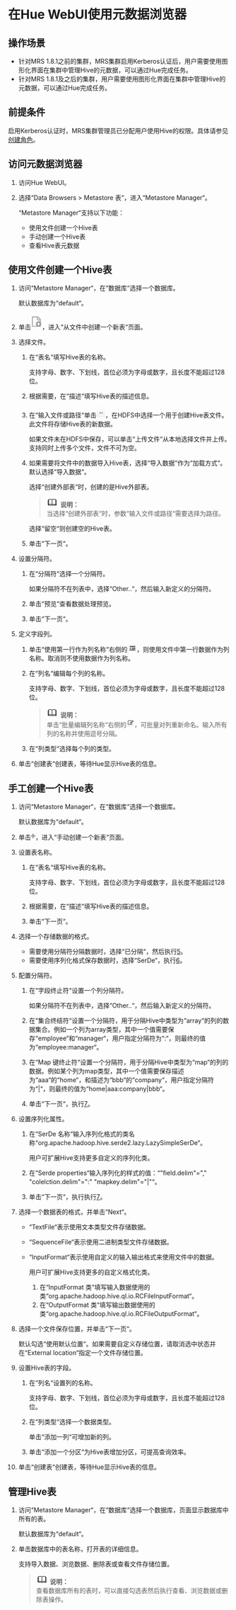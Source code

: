 # 在Hue WebUI使用元数据浏览器<a name="ZH-CN_TOPIC_0050661080"></a>

## 操作场景<a name="zh-cn_topic_0050240812_section55522669185624"></a>

-   针对MRS 1.8.1之前的集群，MRS集群启用Kerberos认证后，用户需要使用图形化界面在集群中管理Hive的元数据，可以通过Hue完成任务。
-   针对MRS 1.8.1及之后的集群，用户需要使用图形化界面在集群中管理Hive的元数据，可以通过Hue完成任务。

## 前提条件<a name="zh-cn_topic_0050240812_section16114624192542"></a>

启用Kerberos认证时，MRS集群管理员已分配用户使用Hive的权限。具体请参见[创建角色](创建角色-安全.md)。

## 访问元数据浏览器<a name="section2565199014569"></a>

1.  访问Hue WebUI。
2.  选择“Data Browsers  \>  Metastore 表“，进入“Metastore Manager“。

    “Metastore Manager“支持以下功能：

    -   使用文件创建一个Hive表
    -   手动创建一个Hive表
    -   查看Hive表元数据


## 使用文件创建一个Hive表<a name="section46959017145822"></a>

1.  访问“Metastore Manager“，在“数据库“选择一个数据库。

    默认数据库为“default“。

2.  单击![](figures/icon_mrs_dbcrate.jpg)，进入“从文件中创建一个新表“页面。
3.  选择文件。
    1.  在“表名“填写Hive表的名称。

        支持字母、数字、下划线，首位必须为字母或数字，且长度不能超过128位。

    2.  根据需要，在“描述“填写Hive表的描述信息。
    3.  在“输入文件或路径“单击![](figures/icon_mrs_dbmanu.jpg)，在HDFS中选择一个用于创建Hive表文件。此文件将存储Hive表的新数据。

        如果文件未在HDFS中保存，可以单击“上传文件“从本地选择文件并上传。支持同时上传多个文件，文件不可为空。

    4.  如果需要将文件中的数据导入Hive表，选择“导入数据“作为“加载方式“。默认选择“导入数据“。

        选择“创建外部表“时，创建的是Hive外部表。

        >![](public_sys-resources/icon-note.gif) **说明：**   
        >当选择“创建外部表“时，参数“输入文件或路径“需要选择为路径。  

        选择“留空“则创建空的Hive表。

    5.  单击“下一页“。

4.  设置分隔符。
    1.  在“分隔符“选择一个分隔符。

        如果分隔符不在列表中，选择“Other..“，然后输入新定义的分隔符。

    2.  单击“预览“查看数据处理预览。
    3.  单击“下一页“。

5.  定义字段列。
    1.  单击“使用第一行作为列名称“右侧的![](figures/icon_mrs_hue_Columnname.jpg)，则使用文件中第一行数据作为列名称。取消则不使用数据作为列名称。
    2.  在“列名“编辑每个列的名称。

        支持字母、数字、下划线，首位必须为字母或数字，且长度不能超过128位。

        >![](public_sys-resources/icon-note.gif) **说明：**   
        >单击“批量编辑列名称“右侧的![](figures/icon_mrs_dbhueedit.jpg)，可批量对列重新命名。输入所有列的名称并使用逗号分隔。  

    3.  在“列类型“选择每个列的类型。

6.  单击“创建表“创建表，等待Hue显示Hive表的信息。

## 手工创建一个Hive表<a name="section33909292145956"></a>

1.  访问“Metastore Manager“，在“数据库“选择一个数据库。

    默认数据库为“default“。

2.  单击![](figures/icon_mrs_dbadd.jpg)，进入“手动创建一个新表“页面。
3.  设置表名称。
    1.  在“表名“填写Hive表的名称。

        支持字母、数字、下划线，首位必须为字母或数字，且长度不能超过128位。

    2.  根据需要，在“描述“填写Hive表的描述信息。
    3.  单击“下一页“。

4.  选择一个存储数据的格式。
    -   需要使用分隔符分隔数据时，选择“已分隔“，然后执行[5](#li379246041509)。
    -   需要使用序列化格式保存数据时，选择“SerDe“，执行[6](#li119336551509)。

5.  <a name="li379246041509"></a>配置分隔符。
    1.  在“字段终止符“设置一个列分隔符。

        如果分隔符不在列表中，选择“Other..“，然后输入新定义的分隔符。

    2.  在“集合终结符“设置一个分隔符，用于分隔Hive中类型为“array“的列的数据集合。例如一个列为array类型，其中一个值需要保存“employee“和“manager“，用户指定分隔符为“:“，则最终的值为“employee:manager“。
    3.  在“Map 键终止符“设置一个分隔符，用于分隔Hive中类型为“map“的列的数据。例如某个列为map类型，其中一个值需要保存描述为“aaa“的“home“，和描述为“bbb“的“company“，用户指定分隔符为“|“，则最终的值为“home|aaa:company|bbb“。
    4.  单击“下一页“，执行[7](#li564987691509)。

6.  <a name="li119336551509"></a>设置序列化属性。
    1.  在“SerDe 名称“输入序列化格式的类名称“org.apache.hadoop.hive.serde2.lazy.LazySimpleSerDe“。

        用户可扩展Hive支持更多自定义的序列化类。

    2.  在“Serde properties“输入序列化的样式的值：“"field.delim"="," "colelction.delim"=":" "mapkey.delim"="|"“。
    3.  单击“下一页“，执行执行[7](#li564987691509)。

7.  <a name="li564987691509"></a>选择一个数据表的格式，并单击“Next“。
    -   “TextFile“表示使用文本类型文件存储数据。
    -   “SequenceFile“表示使用二进制类型文件存储数据。
    -   “InputFormat“表示使用自定义的输入输出格式来使用文件中的数据。

        用户可扩展Hive支持更多的自定义格式化类。

        1.  在“InputFormat 类“填写输入数据使用的类“org.apache.hadoop.hive.ql.io.RCFileInputFormat“。
        2.  在“OutputFormat 类“填写输出数据使用的类“org.apache.hadoop.hive.ql.io.RCFileOutputFormat“。


8.  选择一个文件保存位置，并单击“下一页“。

    默认勾选“使用默认位置“。如果需要自定义存储位置，请取消选中状态并在“External location“指定一个文件存储位置。

9.  设置Hive表的字段。
    1.  在“列名“设置列的名称。

        支持字母、数字、下划线，首位必须为字母或数字，且长度不能超过128位。

    2.  在“列类型“选择一个数据类型。

        单击“添加一列“可增加新的列。

    3.  单击“添加一个分区“为Hive表增加分区，可提高查询效率。

10. 单击“创建表“创建表，等待Hue显示Hive表的信息。

## 管理Hive表<a name="section1010060115237"></a>

1.  访问“Metastore Manager“，在“数据库“选择一个数据库，页面显示数据库中所有的表。

    默认数据库为“default“。

2.  单击数据库中的表名称，打开表的详细信息。

    支持导入数据、浏览数据、删除表或查看文件存储位置。

    >![](public_sys-resources/icon-note.gif) **说明：**   
    >查看数据库所有的表时，可以直接勾选表然后执行查看、浏览数据或删除表操作。  


